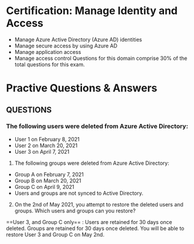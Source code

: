 # Certification:  Manage Identity and Access
- Manage Azure Active Directory (Azure AD) identities 
- Manage secure access by using Azure AD 
- Manage application access 
- Manage access control Questions for this domain comprise 30% of the total questions for this exam.
# Practive Questions & Answers 

## QUESTIONS 
### The following users were deleted from Azure Active Directory:

- User 1 on February 8, 2021
- User 2 on March 20, 2021
- User 3 on April 7, 2021

1. The following groups were deleted from Azure Active Directory:

- Group A on February 7, 2021
- Group B on March 20, 2021
- Group C on April 9, 2021
- Users and groups are not synced to Active Directory.

2. On the 2nd of May 2021, you attempt to restore the deleted users and groups. Which users and groups can you restore?


==User 3, and Group C only==
 : Users are retained for 30 days once deleted. Groups are retained for 30 days once deleted. You will be able to restore User 3 and Group C on May 2nd.